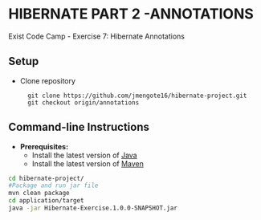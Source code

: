 HIBERNATE PART 2 -ANNOTATIONS
===

Exist Code Camp - Exercise 7: Hibernate Annotations

Setup
---
* Clone repository
    
        git clone https://github.com/jmengote16/hibernate-project.git
        git checkout origin/annotations
    
Command-line Instructions
---
* **Prerequisites:**
    * Install the latest version of [Java](https://java.com)
    * Install the latest version of [Maven](https://maven.apache.org/download.html)
```bash
cd hibernate-project/
#Package and run jar file
mvn clean package
cd application/target
java -jar Hibernate-Exercise.1.0.0-SNAPSHOT.jar

